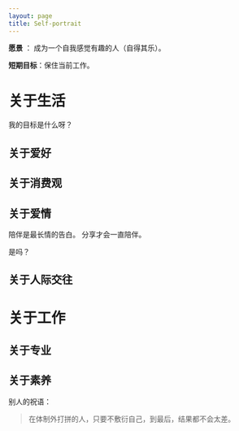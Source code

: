 ```yaml
---
layout: page
title: Self-portrait
---
```


**愿景** ： 成为一个自我感觉有趣的人（自得其乐）。


**短期目标**：保住当前工作。

# 关于生活
我的目标是什么呀？
## 关于爱好
## 关于消费观
## 关于爱情
陪伴是最长情的告白。
分享才会一直陪伴。

是吗？

## 关于人际交往

# 关于工作
## 关于专业

## 关于素养

别人的祝语：
> 在体制外打拼的人，只要不敷衍自己，到最后，结果都不会太差。

